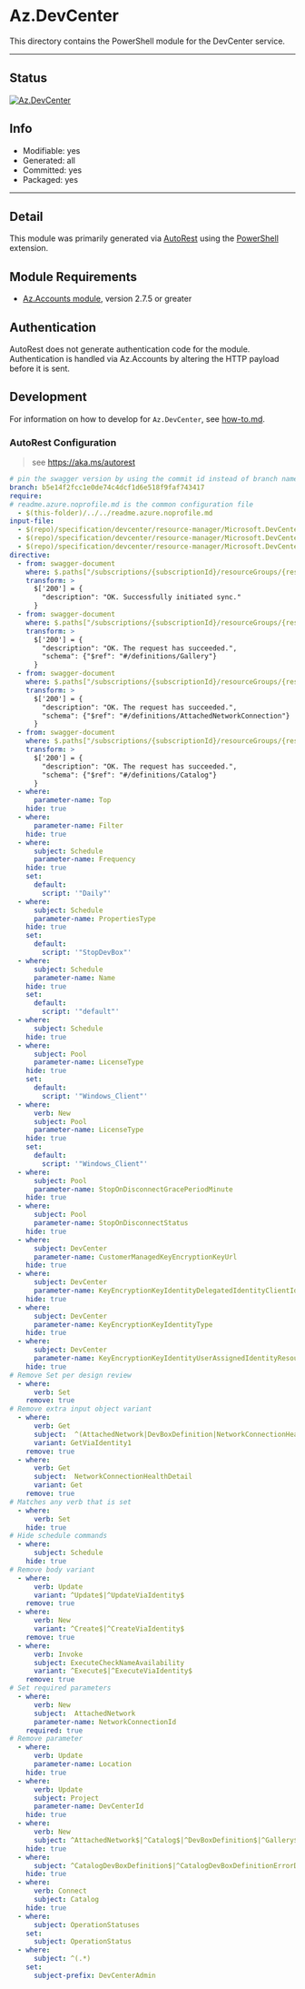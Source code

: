 <!-- region Generated -->
# Az.DevCenter
This directory contains the PowerShell module for the DevCenter service.

---
## Status
[![Az.DevCenter](https://img.shields.io/powershellgallery/v/Az.DevCenter.svg?style=flat-square&label=Az.DevCenter "Az.DevCenter")](https://www.powershellgallery.com/packages/Az.DevCenter/)

## Info
- Modifiable: yes
- Generated: all
- Committed: yes
- Packaged: yes

---
## Detail
This module was primarily generated via [AutoRest](https://github.com/Azure/autorest) using the [PowerShell](https://github.com/Azure/autorest.powershell) extension.

## Module Requirements
- [Az.Accounts module](https://www.powershellgallery.com/packages/Az.Accounts/), version 2.7.5 or greater

## Authentication
AutoRest does not generate authentication code for the module. Authentication is handled via Az.Accounts by altering the HTTP payload before it is sent.

## Development
For information on how to develop for `Az.DevCenter`, see [how-to.md](how-to.md).
<!-- endregion -->

### AutoRest Configuration
> see https://aka.ms/autorest

```yaml
# pin the swagger version by using the commit id instead of branch name
branch: b5e14f2fcc1e0de74c4dcf1d6e518f9faf743417
require:
# readme.azure.noprofile.md is the common configuration file
  - $(this-folder)/../../readme.azure.noprofile.md
input-file:
  - $(repo)/specification/devcenter/resource-manager/Microsoft.DevCenter/preview/2023-10-01-preview/commonDefinitions.json
  - $(repo)/specification/devcenter/resource-manager/Microsoft.DevCenter/preview/2023-10-01-preview/devcenter.json
  - $(repo)/specification/devcenter/resource-manager/Microsoft.DevCenter/preview/2023-10-01-preview/vdi.json
directive:
  - from: swagger-document
    where: $.paths["/subscriptions/{subscriptionId}/resourceGroups/{resourceGroupName}/providers/Microsoft.DevCenter/devcenters/{devCenterName}/catalogs/{catalogName}/sync"].post.responses
    transform: >
      $['200'] = {
        "description": "OK. Successfully initiated sync."
      }
  - from: swagger-document
    where: $.paths["/subscriptions/{subscriptionId}/resourceGroups/{resourceGroupName}/providers/Microsoft.DevCenter/devcenters/{devCenterName}/galleries/{galleryName}"].put.responses
    transform: >
      $['200'] = {
        "description": "OK. The request has succeeded.",
        "schema": {"$ref": "#/definitions/Gallery"}
      }
  - from: swagger-document
    where: $.paths["/subscriptions/{subscriptionId}/resourceGroups/{resourceGroupName}/providers/Microsoft.DevCenter/devcenters/{devCenterName}/attachednetworks/{attachedNetworkConnectionName}"].put.responses
    transform: >
      $['200'] = {
        "description": "OK. The request has succeeded.",
        "schema": {"$ref": "#/definitions/AttachedNetworkConnection"}
      }
  - from: swagger-document
    where: $.paths["/subscriptions/{subscriptionId}/resourceGroups/{resourceGroupName}/providers/Microsoft.DevCenter/devcenters/{devCenterName}/catalogs/{catalogName}"].put.responses
    transform: >
      $['200'] = {
        "description": "OK. The request has succeeded.",
        "schema": {"$ref": "#/definitions/Catalog"}
      }
  - where:
      parameter-name: Top
    hide: true
  - where:
      parameter-name: Filter
    hide: true
  - where:
      subject: Schedule
      parameter-name: Frequency
    hide: true
    set:
      default:
        script: '"Daily"'
  - where:
      subject: Schedule
      parameter-name: PropertiesType
    hide: true
    set:
      default:
        script: '"StopDevBox"'
  - where:
      subject: Schedule
      parameter-name: Name
    hide: true
    set:
      default:
        script: '"default"'
  - where:
      subject: Schedule
    hide: true
  - where:
      subject: Pool
      parameter-name: LicenseType
    hide: true
    set:
      default:
        script: '"Windows_Client"'
  - where:
      verb: New
      subject: Pool
      parameter-name: LicenseType
    hide: true
    set:
      default:
        script: '"Windows_Client"'
  - where:
      subject: Pool
      parameter-name: StopOnDisconnectGracePeriodMinute
    hide: true
  - where:
      subject: Pool
      parameter-name: StopOnDisconnectStatus
    hide: true
  - where:
      subject: DevCenter
      parameter-name: CustomerManagedKeyEncryptionKeyUrl
    hide: true
  - where:
      subject: DevCenter
      parameter-name: KeyEncryptionKeyIdentityDelegatedIdentityClientId
    hide: true
  - where:
      subject: DevCenter
      parameter-name: KeyEncryptionKeyIdentityType
    hide: true
  - where:
      subject: DevCenter
      parameter-name: KeyEncryptionKeyIdentityUserAssignedIdentityResourceId
    hide: true
# Remove Set per design review
  - where:
      verb: Set
    remove: true
# Remove extra input object variant 
  - where:
      verb: Get 
      subject:  ^(AttachedNetwork|DevBoxDefinition|NetworkConnectionHealthDetail)$
      variant: GetViaIdentity1
    remove: true
  - where:
      verb: Get 
      subject:  NetworkConnectionHealthDetail
      variant: Get
    remove: true
# Matches any verb that is set
  - where:
      verb: Set
    hide: true
# Hide schedule commands
  - where:
      subject: Schedule
    hide: true
# Remove body variant
  - where:
      verb: Update
      variant: ^Update$|^UpdateViaIdentity$
    remove: true
  - where:
      verb: New
      variant: ^Create$|^CreateViaIdentity$
    remove: true
  - where:
      verb: Invoke
      subject: ExecuteCheckNameAvailability
      variant: ^Execute$|^ExecuteViaIdentity$
    remove: true
# Set required parameters    
  - where:
      verb: New
      subject:  AttachedNetwork
      parameter-name: NetworkConnectionId
    required: true
# Remove parameter
  - where:
      verb: Update
      parameter-name: Location
    hide: true
  - where:
      verb: Update
      subject: Project
      parameter-name: DevCenterId
    hide: true
  - where:
      verb: New
      subject: ^AttachedNetwork$|^Catalog$|^DevBoxDefinition$|^Gallery$|^NetworkConnection$|^Pool$|^Project$|^ProjectEnvironmentType$
    hide: true
  - where:
      subject: ^CatalogDevBoxDefinition$|^CatalogDevBoxDefinitionErrorDetail$|^CustomizationTask|^CustomizationTaskErrorDetail$
    hide: true
  - where:
      verb: Connect
      subject: Catalog
    hide: true
  - where:
      subject: OperationStatuses
    set:
      subject: OperationStatus
  - where:
      subject: ^(.*)
    set:
      subject-prefix: DevCenterAdmin
```